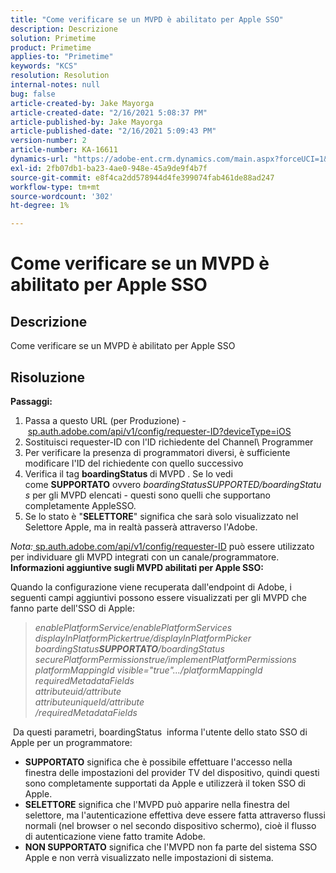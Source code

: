 ```yaml
---
title: "Come verificare se un MVPD è abilitato per Apple SSO"
description: Descrizione
solution: Primetime
product: Primetime
applies-to: "Primetime"
keywords: "KCS"
resolution: Resolution
internal-notes: null
bug: false
article-created-by: Jake Mayorga
article-created-date: "2/16/2021 5:08:37 PM"
article-published-by: Jake Mayorga
article-published-date: "2/16/2021 5:09:43 PM"
version-number: 2
article-number: KA-16611
dynamics-url: "https://adobe-ent.crm.dynamics.com/main.aspx?forceUCI=1&pagetype=entityrecord&etn=knowledgearticle&id=4bf38297-7970-eb11-a812-00224809a536"
exl-id: 2fb07db1-ba23-4ae0-948e-45a9de9f4b7f
source-git-commit: e8f4ca2dd578944d4fe399074fab461de88ad247
workflow-type: tm+mt
source-wordcount: '302'
ht-degree: 1%

---
```


# Come verificare se un MVPD è abilitato per Apple SSO

## Descrizione


Come verificare se un MVPD è abilitato per Apple SSO


## Risoluzione

<b>Passaggi:</b>
1. Passa a questo URL (per Produzione) - [sp.auth.adobe.com/api/v1/config/requester-ID?deviceType=iOS](http://sp.auth.adobe.com/api/v1/config/ABC?deviceType=iOS)
2. Sostituisci requester-ID con l&#39;ID richiedente del Channel\ Programmer
3. Per verificare la presenza di programmatori diversi, è sufficiente modificare l&#39;ID del richiedente con quello successivo
4. Verifica il tag <b>boardingStatus </b>di<b> </b>MVPD . Se lo vedi come <b>SUPPORTATO</b> ovvero *boardingStatusSUPPORTED/boardingStatus* per gli MVPD elencati - questi sono quelli che supportano completamente AppleSSO.
5. Se lo stato è &quot;<b>SELETTORE</b>&quot; significa che sarà solo visualizzato nel Selettore Apple, ma in realtà passerà attraverso l&#39;Adobe.


*Nota:*[ sp.auth.adobe.com/api/v1/config/requester-ID](http://sp.auth.adobe.com/api/v1/config/ABC?deviceType=iOS) può essere utilizzato per individuare gli MVPD integrati con un canale/programmatore.  <b>Informazioni aggiuntive sugli MVPD abilitati per Apple SSO:</b>

Quando la configurazione viene recuperata dall&#39;endpoint di Adobe, i seguenti campi aggiuntivi possono essere visualizzati per gli MVPD che fanno parte dell&#39;SSO di Apple:


> *enablePlatformService/enablePlatformServices<br>displayInPlatformPickertrue/displayInPlatformPicker<br>boardingStatus<b>SUPPORTATO</b>/boardingStatus<br>securePlatformPermissionstrue/implementPlatformPermissions<br>platformMappingId visible=&quot;true&quot;.../platformMappingId<br>requiredMetadataFields<br>attributeuid/attribute<br>attributeuniqueId/attribute<br>/requiredMetadataFields*


&#x200B; Da questi parametri, boardingStatus &#x200B; informa l&#39;utente dello stato SSO di Apple per un programmatore:

- <b>SUPPORTATO</b>&#x200B; significa che è possibile effettuare l&#39;accesso nella finestra delle impostazioni del provider TV del dispositivo, quindi questi sono completamente supportati da Apple e utilizzerà il token SSO di Apple.
- <b>SELETTORE</b>&#x200B; significa che l&#39;MVPD può apparire nella finestra del selettore, ma l&#39;autenticazione effettiva deve essere fatta attraverso flussi normali (nel browser o nel secondo dispositivo schermo), cioè il flusso di autenticazione viene fatto tramite Adobe.
- <b>NON SUPPORTATO</b>&#x200B; significa che l&#39;MVPD non fa parte del sistema SSO Apple e non verrà visualizzato nelle impostazioni di sistema.
